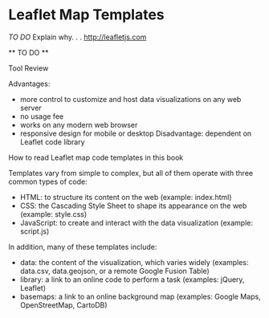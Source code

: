 # Leaflet Map Templates

*TO DO* Explain why. . . http://leafletjs.com

** TO DO **

Tool Review

Advantages:
- more control to customize and host data visualizations on any web server
- no usage fee
- works on any modern web browser
- responsive design for mobile or desktop
Disadvantage: dependent on Leaflet code library


How to read Leaflet map code templates in this book

Templates vary from simple to complex, but all of them operate with three common types of code:
- HTML: to structure its content on the web (example: index.html)
- CSS: the Cascading Style Sheet to shape its appearance on the web (example: style.css)
- JavaScript: to create and interact with the data visualization (example: script.js)

In addition, many of these templates include:
- data: the content of the visualization, which varies widely (examples: data.csv, data.geojson, or a remote Google Fusion Table)
- library: a link to an online code to perform a task (examples: jQuery, Leaflet)
- basemaps: a link to an online background map (examples: Google Maps, OpenStreetMap, CartoDB)
